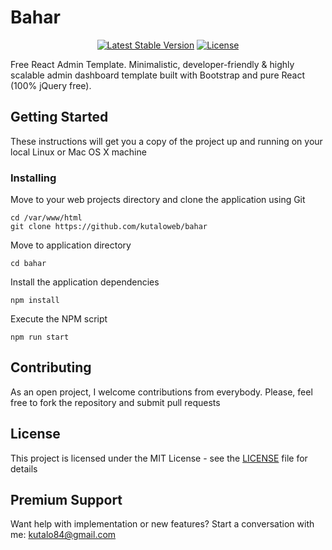 # Bahar

<p align="center">
<a href="https://packagist.org/packages/bahar/bahar"><img src="https://poser.pugx.org/bahar/bahar/v/stable" alt="Latest Stable Version"></a>
<a href="https://packagist.org/packages/bahar/bahar"><img src="https://poser.pugx.org/bahar/bahar/license.svg" alt="License"></a>
</p>

Free React Admin Template. Minimalistic, developer-friendly & highly scalable admin dashboard template built with Bootstrap and pure React (100% jQuery free).

## Getting Started

These instructions will get you a copy of the project up and running on your local Linux or Mac OS X machine

### Installing

Move to your web projects directory and clone the application using Git

```
cd /var/www/html
git clone https://github.com/kutaloweb/bahar
```

Move to application directory

```
cd bahar
```

Install the application dependencies

```
npm install
```

Execute the NPM script

```
npm run start
```

## Contributing

As an open project, I welcome contributions from everybody. Please, feel free to fork the repository and submit pull requests

## License

This project is licensed under the MIT License - see the [LICENSE](LICENSE) file for details

## Premium Support

Want help with implementation or new features? Start a conversation with me: kutalo84@gmail.com